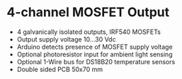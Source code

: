 # 4-channel MOSFET Output

  * 4 galvanically isolated outputs, IRF540 MOSFETs
  * Output supply voltage 10...30 Vdc
  * Arduino detects presence of MOSFET supply voltage
  * Optional photoresistor input for ambient light sensing
  * Optional 1-Wire bus for DS18B20 temperature sensors
  * Double sided PCB 50x70 mm
